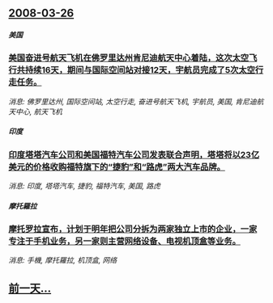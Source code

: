 ## [2008-03-26](/news/2008/03/26/index.md)

##### 美国
### [美国奋进号航天飞机在佛罗里达州肯尼迪航天中心着陆，这次太空飞行共持续16天，期间与国际空间站对接12天，宇航员完成了5次太空行走任务。](/news/2008/03/26/美国奋进号航天飞机在佛罗里达州肯尼迪航天中心着陆-这次太空飞行共持续16天-期间与国际空间站对接12天-宇航员完成了5次.md)
_消息: 佛罗里达州, 国际空间站, 太空行走, 奋进号航天飞机, 宇航员, 美国, 肯尼迪航天中心, 航天飞机_

##### 印度
### [印度塔塔汽车公司和美国福特汽车公司发表联合声明，塔塔将以23亿美元的价格收购福特旗下的“捷豹”和“路虎”两大汽车品牌。](/news/2008/03/26/印度塔塔汽车公司和美国福特汽车公司发表联合声明-塔塔将以23亿美元的价格收购福特旗下的-捷豹-和-路虎-两大汽车品牌.md)
_消息: 印度, 塔塔汽车, 捷豹, 福特汽车, 美国, 路虎_

##### 摩托羅拉
### [摩托罗拉宣布，计划于明年把公司分拆为两家独立上市的企业，一家专注于手机业务，另一家则主营网络设备、电视机顶盒等业务。](/news/2008/03/26/摩托罗拉宣布-计划于明年把公司分拆为两家独立上市的企业-一家专注于手机业务-另一家则主营网络设备-电视机顶盒等业务.md)
_消息: 手機, 摩托羅拉, 机顶盒, 网络_

## [前一天...](/news/2008/03/25/index.md)

